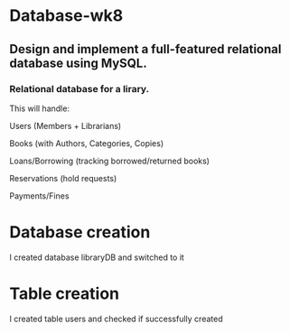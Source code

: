 # Database-wk8

## Design and implement a full-featured relational database using MySQL.

### Relational database for a lirary.

This will handle:

Users (Members + Librarians)

Books (with Authors, Categories, Copies)

Loans/Borrowing (tracking borrowed/returned books)

Reservations (hold requests)

Payments/Fines

# Database creation

I created database libraryDB and switched to it
# Table creation 
I created table users and checked if successfully created
